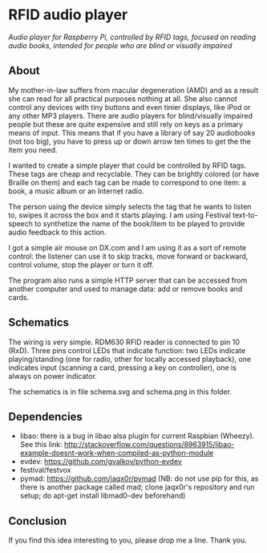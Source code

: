 # RFID audio player

*Audio player for Raspberry Pi, controlled by RFID tags, focused on reading audio books, intended for people who are blind or visually impaired*

## About

My mother-in-law suffers from macular degeneration (AMD) and as a result she can read for all practical purposes nothing at all. She also cannot control any devices with tiny buttons and even tinier displays, like iPod or any other MP3 players. There are audio players for blind/visually impaired people but these are quite expensive and still rely on keys as a primary means of input. This means that if you have a library of say 20 audiobooks (not too big), you have to press up or down arrow ten times to get the the item you need.

I wanted to create a simple player that could be controlled by RFID tags. These tags are cheap and recyclable. They can be brightly colored (or have Braille on them) and each tag can be made to correspond to one item: a book, a music album or an Internet radio.

The person using the device simply selects the tag that he wants to listen to, swipes it across the box and it starts playing. I am using Festival text-to-speech to synthetize the name of the book/item to be played to provide audio feedback to this action.

I got a simple air mouse on DX.com and I am using it as a sort of remote control: the listener can use it to skip tracks, move forward or backward, control volume, stop the player or turn it off.

The program also runs a simple HTTP server that can be accessed from another computer and used to manage data: add or remove books and cards.

## Schematics

The wiring is very simple. RDM630 RFID reader is connected to pin 10 (RxD). Three pins control LEDs that indicate function: two LEDs indicate playing/standing (one for radio, other for locally accessed playback), one indicates input (scanning a card, pressing a key on controller), one is always on power indicator.

The schematics is in file schema.svg and schema.png in this folder.

## Dependencies

* libao: there is a bug in libao alsa plugin for current Raspbian (Wheezy). See this link: http://stackoverflow.com/questions/8963915/libao-example-doesnt-work-when-compiled-as-python-module
* evdev: https://github.com/gvalkov/python-evdev
* festival/festvox
* pymad: https://github.com/jaqx0r/pymad (NB: do not use pip for this, as there is another package called mad; clone jaqx0r's repository and run setup; do apt-get install libmad0-dev beforehand)

## Conclusion
If you find this idea interesting to you, please drop me a line. Thank you.
